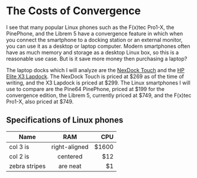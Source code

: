 # The Costs of Convergence

I see that many popular Linux phones such as the F(x)tec Pro1-X, the PinePhone, and the Librem 5 have a convergence feature in which when you
connect the smartphone to a docking station or an external monitor, you can use it as a desktop or laptop computer. Modern smartphones often have
as much memory and storage as a desktop Linux box, so this is a reasonable use case. But is it save more money then purchasing a laptop?

The laptop docks which I will analyze are the [NexDock Touch](https://nexdock.com/) and the [HP Elite X3 Lapdock](https://www.amazon.com/HP-V8H07UT-Elite-Lap-Dock/dp/B01M14FYYU).
The NexDock Touch is priced at $269 as of the time of writing, and the X3 Lapdock is priced at $299. The Linux smartphones I will use to compare are the Pine64 
PinePhone, priced at $199 for the convergence edition, the Librem 5, currently priced at $749, and the F(x)tec Pro1-X, also priced at $749. 

## Specifications of Linux phones

| Name          | RAM           | CPU   |
| ------------- |:-------------:| -----:|
| col 3 is      | right-aligned | $1600 |
| col 2 is      | centered      |   $12 |
| zebra stripes | are neat      |    $1 |
